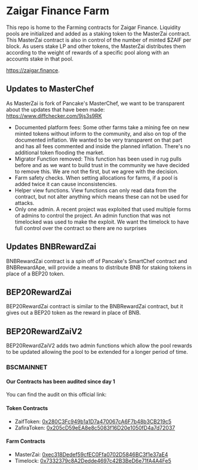 # Zaigar Finance Farm

This repo is home to the Farming contracts for Zaigar Finance. Liquidity pools are initialized and added as a staking token to the MasterZai contract. This MasterZai contract is also in control of the number of minted $ZAIF per block. As users stake LP and other tokens, the MasterZai distributes them according to the weight of rewards of a specific pool along with an accounts stake in that pool.

https://zaigar.finance. 

## Updates to MasterChef
As MasterZai is fork of Pancake's MasterChef, we want to be transparent about the updates that have been made: https://www.diffchecker.com/9js3s9RK


- Documented platform fees: Some other farms take a mining fee on new minted tokens without inform to the community, and also on top of the documented inflation. We wanted to be very transparent on that part and has all fees commented and inside the planned inflation. There's no additional token flooding the market. 
- Migrator Function removed: This function has been used in rug pulls before and as we want to build trust in the community we have decided to remove this. We are not the first, but we agree with the decision. 
- Farm safety checks. When setting allocations for farms, if a pool is added twice it can cause inconsistencies.
- Helper view functions. View functions can only read data from the contract, but not alter anything which means these can not be used for attacks. 
- Only one admin. A recent project was exploited that used multiple forms of admins to control the project. An admin function that was not timelocked was used to make the exploit. We want the timelock to have full control over the contract so there are no surprises

## Updates BNBRewardZai
BNBRewardZai contract is a spin off of Pancake's SmartChef contract and BNBRewardApe, will provide a means to distribute BNB for staking tokens in place of a BEP20 token.

## BEP20RewardZai
BEP20RewardZai contract is similar to the BNBRewardZai contract, but it gives out a BEP20 token as the reward in place of BNB. 

## BEP20RewardZaiV2
BEP20RewardZaiV2 adds two admin functions which allow the pool rewards to be updated allowing the pool to be extended for a longer period of time.


### BSCMAINNET

#### Our Contracts has been audited since day 1
You can find the audit on this official link: 

#### Token Contracts
- ZaifToken: [0x280C3Fc949b1a1D7a470067cA6F7b48b3CB219c5](https://bscscan.com/token/0x280C3Fc949b1a1D7a470067cA6F7b48b3CB219c5)
- ZafiraToken: [0x205cD59eEA8e8c5083f16D20e1050fD4a7d72037](https://bscscan.com/token/0x205cD59eEA8e8c5083f16D20e1050fD4a7d72037)

#### Farm Contracts
- MasterZai: [0xec318Dedef59cfEC0Ffa0702D5846BC3f1e37aE4](https://bscscan.com/address/0xec318Dedef59cfEC0Ffa0702D5846BC3f1e37aE4)
- Timelock: [0x7332379c8A2Dedde4697c42B3BeD6e71fA4A4Fe5](https://bscscan.com/address/0x7332379c8A2Dedde4697c42B3BeD6e71fA4A4Fe5)